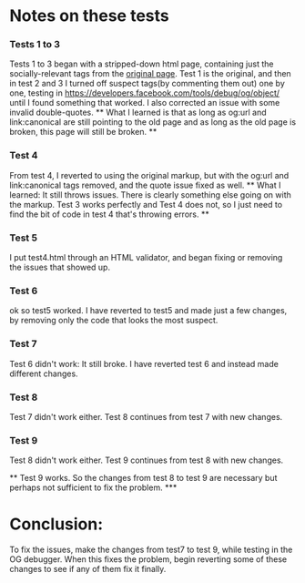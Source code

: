 # Notes on these tests #

### Tests 1 to 3 ###
Tests 1 to 3 began with a stripped-down html page, containing just the socially-relevant tags from the [original page](http://www.rasmussen.edu/career-center/career-research-hub/what-career-is-right-for-me/). Test 1 is the original, and then in test 2 and 3 I turned off suspect  tags(by commenting them out) one by one, testing in https://developers.facebook.com/tools/debug/og/object/ until I found something that worked. I also corrected an issue with some invalid double-quotes.
** What I learned is that as long as og:url and link:canonical are still pointing to the old page and as long as the old page is broken, this page will still be broken. **

### Test 4 ###
From test 4, I reverted to using the original markup, but with the og:url and link:canonical tags removed, and the quote issue fixed as well.
** What I learned: It still throws issues. There is clearly something else going on with the markup. Test 3 works perfectly and Test 4 does not, so I just need to find the bit of code in test 4 that's throwing errors. ** 

### Test 5 ###
I put test4.html through an HTML validator, and began fixing or removing the issues that showed up.

### Test 6 ###
ok so test5 worked. I have reverted to test5 and made just a few changes, by removing only the code that looks the most suspect.

### Test 7 ###
Test 6 didn't work: It still broke. I have reverted test 6 and instead made different changes.

### Test 8 ###
Test 7 didn't work either. Test 8 continues from test 7 with new changes.

### Test 9 ###
Test 8 didn't work either. Test 9 continues from test 8 with new changes.

** Test 9 works. So the changes from test 8 to test 9 are necessary but perhaps not sufficient to fix the problem. ***

# Conclusion: #
To fix the issues, make the changes from test7 to test 9, while testing in the OG debugger. When this fixes the problem, begin reverting some of these changes to see if any of them fix it finally.